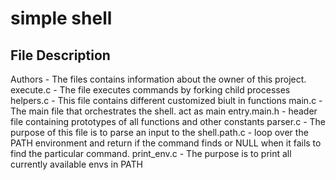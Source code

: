 # simple shell

## File Description
Authors - The files contains information about the owner of this project.
execute.c - The file executes commands by forking child processes
helpers.c - This file contains different customized biult in functions
main.c - The main file that orchestrates the shell. act as main entry.main.h - header file containing prototypes of all functions and other constants
parser.c - The purpose of this file is to parse an input to the shell.path.c - loop over the PATH environment and return if the command finds or NULL when it fails to find the particular command.
print_env.c - The purpose is to print all currently available envs in PATH
